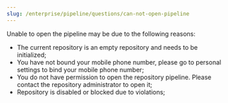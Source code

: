 ```yaml
---
slug: /enterprise/pipeline/questions/can-not-open-pipeline
---
```


Unable to open the pipeline may be due to the following reasons:

- The current repository is an empty repository and needs to be initialized;
- You have not bound your mobile phone number, please go to personal settings to bind your mobile phone number;
- You do not have permission to open the repository pipeline. Please contact the repository administrator to open it;
- Repository is disabled or blocked due to violations;